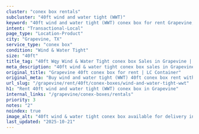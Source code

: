 ```yaml
---
cluster: "conex box rentals"
subcluster: "40ft wind and water tight (WWT)"
keyword: "40ft wind and water tight (WWT) conex box for rent Grapevine, TX"
intent: "Transactional-Local"
page_type: "Location-Product"
city: "Grapevine, TX"
service_type: "conex box"
condition: "Wind & Water Tight"
size: "40ft"
title_tag: "40ft Wqy Wind & Water Tight conex box Sales in Grapevine | LC Container"
meta_description: "40ft wind & water tight conex box sales in Grapevine. Fast delivery, competitive pricing. Serving conex boxes area. Quote ID: SVT. Call (214) 524-4168 for your free quote today."
original_title: "Grapevine 40ft conex box for rent | LC Container"
original_meta: "Buy wind and water tight (WWT) 40ft conex box rent with local delivery in Grapevine, TX. LC Container — local Since 2003. Request a fast quote today."
url_slug: "/grapevine/rent/40ft/conex-boxes/wind-and-water-tight-wwt"
h1: "Rent 40ft wind and water tight (WWT) conex box in Grapevine"
internal_links: "/grapevine/conex-boxes/rentals"
priority: 3
notes: "2"
noindex: true
image_alt: "40ft wind & water tight conex box available for delivery in Grapevine"
last_updated: "2025-10-21"
---
```


<!-- TODO: Add unique city/inventory copy, images, and internal links here. -->
